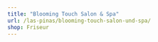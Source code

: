 ```yaml
---
title: "Blooming Touch Salon & Spa"
url: /las-pinas/blooming-touch-salon-und-spa/
shop: Friseur
---
```

